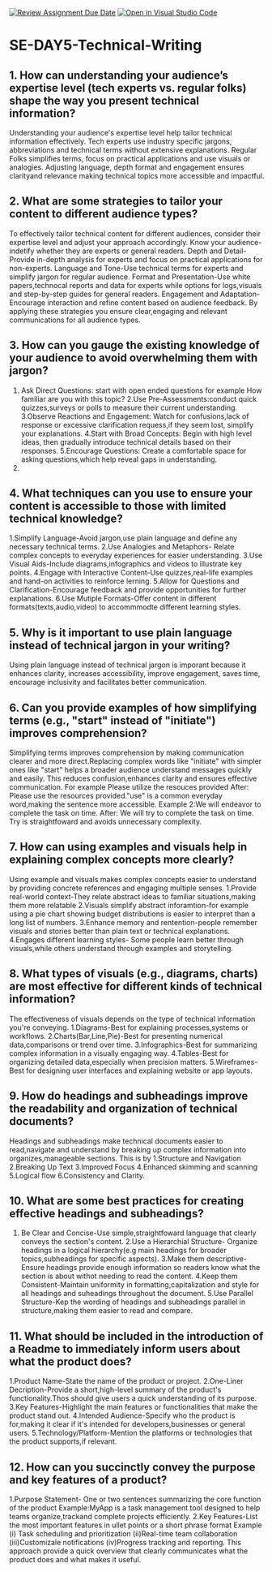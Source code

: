 [![Review Assignment Due Date](https://classroom.github.com/assets/deadline-readme-button-22041afd0340ce965d47ae6ef1cefeee28c7c493a6346c4f15d667ab976d596c.svg)](https://classroom.github.com/a/zsAR-pyY)
[![Open in Visual Studio Code](https://classroom.github.com/assets/open-in-vscode-2e0aaae1b6195c2367325f4f02e2d04e9abb55f0b24a779b69b11b9e10269abc.svg)](https://classroom.github.com/online_ide?assignment_repo_id=18473448&assignment_repo_type=AssignmentRepo)
# SE-DAY5-Technical-Writing
## 1. How can understanding your audience’s expertise level (tech experts vs. regular folks) shape the way you present technical information?
Understanding your audience's expertise level help tailor technical information effectively. Tech experts use industry specific jargons, abbreviations and technical terms without extensive explanations. 
Regular Folks simplifies terms, focus on practical applications and use visuals or analogies. Adjusting language, depth format and engagement ensures clarityand relevance making technical topics more accessible and impactful.

## 2. What are some strategies to tailor your content to different audience types?
To effectively tailor technical content for different audiences, consider their expertise level and adjust your approach accordingly. Know your audience- indetify whether they are experts or general readers. Depth and Detail-Provide in-depth analysis for experts and focus on practical applications for non-experts. Language and Tone-Use technical terms for experts and simplify jargon for regular audience.  Format and Presentation-Use white papers,technocal reports and data for experts while options for logs,visuals and step-by-step guides for general readers. Engagement and Adaptation-Encourage interaction and refine content based on audience feedback. By applying these strategies you ensure clear,engaging and relevant communications for all audience types.

## 3. How can you gauge the existing knowledge of your audience to avoid overwhelming them with jargon?
1. Ask Direct Questions: start with open ended questions for example How familiar are you with this topic?  2.Use Pre-Assessments:conduct quick quizzes,surveys or polls to measure their current understanding.  3.Observe Reactions and Engagement: Watch for confusions,lack of response or excessive clarification requess,if they seem lost, simplify your explanations. 4.Start with Broad Concepts: Begin with high level ideas, then gradually introduce technical details based on their responses. 5.Encourage Questions: Create a comfortable space for asking questions,which help reveal gaps in understanding.
2. 
## 4. What techniques can you use to ensure your content is accessible to those with limited technical knowledge?
1.Simplify Language-Avoid jargon,use plain language and define any necessary technical terms. 2.Use Analogies and Metaphors- Relate complex concepts to everyday experiences for easier understanding. 3.Use Visual Aids-Include diagrams,infographics and videos to illustrate key points. 4.Engage with Interactive Content-Use quizzes,real-life examples and hand-on activities to reinforce lerning.  5.Allow for Questions and Clarification-Encourage feedback and provide opportunities for further explanations. 6.Use Mutiple Formats-Offer content in different formats(texts,audio,video) to accommmodte different learning styles.

## 5. Why is it important to use plain language instead of technical jargon in your writing?
Using plain language instead of technical jargon is imporant because it enhances clarity, increases accessibility, improve engagement, saves time, encourage inclusivity and facilitates better communication.

## 6. Can you provide examples of how simplifying terms (e.g., "start" instead of "initiate") improves comprehension?
Simplifying terms improves comprehension by making communication clearer and more direct.Replacing complex words like "initiate" with simpler ones like "start" helps a broader audience understand messages quickly and easily. This reduces confusion,enhances clarity and ensures effective communication. 
For example Please utilize the resouces provided After: Please use the resources provided."use" is a common everyday word,making the sentence more accessible. Example 2:We will endeavor to complete the task on time. After: We will try to complete the task on time. Try is straightfoward and avoids unnecessary complexity.

## 7. How can using examples and visuals help in explaining complex concepts more clearly?
Using example and visuals makes complex concepts easier to understand by providing concrete references and engaging multiple senses.
1.Provide real-world context-They relate abstract ideas to familiar situations,making them more relatable 2.Visuals simplify abstract inforamtion-for example using a pie chart showing budget distributions is easier to interpret than a long list of numbers. 3.Enhance memory and rentention-people remember visuals and stories better than plain text or technical explanations.  4.Engages different learning styles- Some people learn better through visuals,while others understand through examples and storytelling.

## 8. What types of visuals (e.g., diagrams, charts) are most effective for different kinds of technical information?
The effectiveness of visuals depends on the type of technical information you're conveying. 1.Diagrams-Best for explaining processes,systems or workflows. 2.Charts(Bar,Line,Pie)-Best for presenting numerical data,comparisons or trend over time. 3.Infographics-Best for summarizing complex information in a visually engaging way. 4.Tables-Best for organizing detailed data,especially when precision matters. 5.Wireframes-Best for designing user interfaces and explaining website or app layouts.

## 9. How do headings and subheadings improve the readability and organization of technical documents?
Headings and subheadings make technical documents easier to read,navigate and understand by breaking up complex information into organizes,manageable sections. This is by 1.Structure and Navigation 2.Breaking Up Text  3.Improved Focus 4.Enhanced skimming and scanning 5.Logical flow  6.Consistency and Clarity.

## 10. What are some best practices for creating effective headings and subheadings?
1. Be Clear and Concise-Use simple,straightfoward language that clearly conveys the section's content. 2.Use a Hierarchial Structure- Organize headings in a logical hierarchy(e.g main headings for broader topics,subheadings for specific aspects).  3.Make them descriptive- Ensure headings provide enough information so readers know what the section is about withot needing to read the content.  4.Keep them Consistent-Maintain uniformity in formatting,capitalization and style for all headings and suheadings throughout the document. 5.Use Parallel Structure-Kep the wording of headings and subheadings parallel in structure,making them easier to read and compare.
   
## 11. What should be included in the introduction of a Readme to immediately inform users about what the product does?
1.Product Name-State the name of the product or project. 2.One-Liner Decription-Provide a short,high-level summary of the product's functionality.Thos should give users a quick understanding of its purpose. 3.Key Features-Highlight the main features or functionalities that make the product stand out. 4.Intended Audience-Specify who the product is for,making it clear if it's intended for developers,businesses or general users. 5.Technology/Platform-Mention the platforms or technologies that the product supports,if relevant. 

## 12. How can you succinctly convey the purpose and key features of a product?
1.Purpose Statement- One or two sentences summarizing the core function of the product Example:MyApp is a task management tool designed to help teams organize,trackand complete projects efficiently.
2.Key Features-List the most important features in ullet points or a short phrase format Example (i) Task scheduling and prioritization (ii)Real-time team collaboration (iii)Customizale notifications (iv)Progress tracking and reporting.
This approach provide a quick overview that clearly communicates what the product does and what makes it useful.
